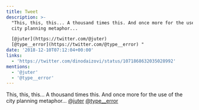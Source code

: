 ```yaml
---
title: Tweet
description: >-
  "This, this, this... A thousand times this. And once more for the use of the
  city planning metaphor...

  [@juter](https://twitter.com/@juter)
  [@type__error](https://twitter.com/@type__error) "
date: '2018-12-10T07:12:04+00:00'
links:
  - 'https://twitter.com/dinodaizovi/status/1071868632035028992'
mentions:
  - '@juter'
  - '@type__error'
---
```

This, this, this... A thousand times this. And once more for the use of the city planning metaphor...
[@juter](https://twitter.com/@juter) [@type__error](https://twitter.com/@type__error) 
